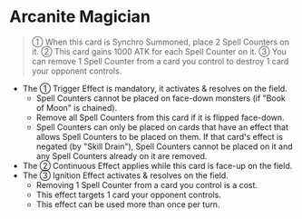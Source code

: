 # Arcanite Magician

> ① When this card is Synchro Summoned, place 2 Spell Counters on it. ② This card gains 1000 ATK for each Spell Counter on it. ③ You can remove 1 Spell Counter from a card you control to destroy 1 card your opponent controls.

*   The ① Trigger Effect is mandatory, it activates & resolves on the field.
    *   Spell Counters cannot be placed on face-down monsters (if "Book of Moon" is chained).
    *   Remove all Spell Counters from this card if it is flipped face-down.
    *   Spell Counters can only be placed on cards that have an effect that allows Spell Counters to be placed on them. If that card's effect is negated (by "Skill Drain"), Spell Counters cannot be placed on it and any Spell Counters already on it are removed.
*   The ② Continuous Effect applies while this card is face-up on the field.
*   The ③ Ignition Effect activates & resolves on the field.
    *   Removing 1 Spell Counter from a card you control is a cost.
    *   This effect targets 1 card your opponent controls.
    *   This effect can be used more than once per turn.
